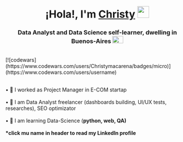 <h1 align="center">¡Hola!, I'm <a href="https://www.linkedin.com/in/christy-matryonina/" target="_blank">Christy</a> 
<img src="https://giphy.com/gifs/doodles-mello-thedoodles-hap-and-AJ85Ie15uFoYU5B0vN.gif" height="32"/></h1>
<h3 align="center">Data Analyst and Data Science self-learner, dwelling in Buenos-Aires <a href="https://ogeo.info/flags/flag-argentiny" target="_blank"><img alt="Флаг Аргентины"
src="https://ogeo.info/wp-content/uploads/2023/02/flag-argentiny-foto.png" width="30" height="20" /></a> </h3>
<br/>
[![codewars](https://www.codewars.com/users/Christymacarena/badges/micro)](https://www.codewars.com/users/username)

<br/>• 🌱 I worked as Project Manager in E-COM startap</br>
<br/>• 🐾 I am Data Analyst freelancer (dashboards building, UI/UX tests, researches), SEO optimizator</br>
<br/>• 🌱 I am learning Data-Science (<strong>python, web, QA)</br>
<br/>*click mu name in header to read my LinkedIn profile</br>
</a> 

